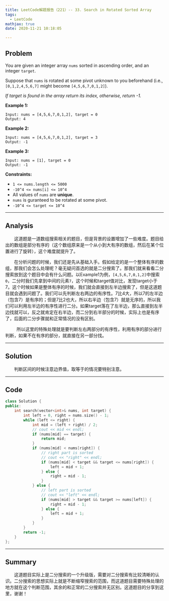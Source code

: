 ```yaml
---
title: LeetCode解题报告（221）-- 33. Search in Rotated Sorted Array
tags:
  - LeetCode
mathjax: true
date: 2020-11-21 10:18:05

---
```


## Problem

You are given an integer array `nums` sorted in ascending order, and an integer `target`.

Suppose that `nums` is rotated at some pivot unknown to you beforehand (i.e., `[0,1,2,4,5,6,7]` might become `[4,5,6,7,0,1,2]`).

*If target is found in the array return its index, otherwise, return -1.*

<!-- more -->

**Example 1:**

```
Input: nums = [4,5,6,7,0,1,2], target = 0
Output: 4
```

**Example 2:**

```
Input: nums = [4,5,6,7,0,1,2], target = 3
Output: -1
```

**Example 3:**

```
Input: nums = [1], target = 0
Output: -1
```

**Constraints:**

- `1 <= nums.length <= 5000`
- `-10^4 <= nums[i] <= 10^4`
- All values of `nums` are **unique**.
- `nums` is guranteed to be rotated at some pivot.
- `-10^4 <= target <= 10^4`

------

## Analysis

&emsp;&emsp;这道题是一道数组搜索相关的题目，但是背景的设置增加了一些难度。题目给出的数组是部分有序的（这个数组原来是一个从小到大有序的数组，然后在某个位置进行了旋转），这个难度就提升了。

&emsp;&emsp;在分析问题的时候，我们还是先从基础入手。假如给定的是一个整体有序的数组，那我们会怎么处理呢？毫无疑问首选的就是二分搜索了。那我们就来看看二分搜索放到这个题目中会有什么问题。以Example1为例，`[4,5,6,7,0,1,2]`中搜索`0`，二分时我们先拿到中间的元素`7`，这个时候和target值对比，发现target小于7。这个时候如果是整体有序的时候，我们就会直接到左半边搜索了，但是这道题目就会遇到问题了。我们可以先判断左右两边的有序性。7比4大，所以7的左半边（包含7）是有序的；但是7比2也大，所以右半边（包含7）就是无序的，所以我们可以利用左半边的有序性进行二分。如果target落在了左半边，那么直接到左半边找就可以，反之就肯定在右半边，而二分到右半部分的时候，实际上也是有序了，后面的二分步骤就和正常情况的没有区别。

&emsp;&emsp;  所以这里的特殊处理就是要判断左右两部分的有序性，利用有序的部分进行判断，如果不在有序的部分，就直接在另一部分找。

------

## Solution

&emsp;&emsp;判断区间的时候注意边界值，取等于的情况要特别注意。

------

## Code

```c++
class Solution {
public:
    int search(vector<int>& nums, int target) {
        int left = 0, right = nums.size() - 1;
        while (left <= right) {
            int mid = (left + right) / 2;
            // cout << mid << endl;
            if (nums[mid] == target) {
                return mid;
            }
            if (nums[mid] < nums[right]) {
                // right part is sorted
                // cout << "right" << endl;
                if (nums[mid] < target && target <= nums[right]) {
                    left = mid + 1;
                } else {
                    right = mid - 1;
                }
            } else {
                // left part is sorted
                // cout << "left" << endl;
                if (nums[mid] > target && target >= nums[left]) {
                    right = mid - 1;
                } else {
                    left = mid + 1;
                }
            }
        }
        return -1;
    }
};
```

------

## Summary

&emsp;&emsp;这道题目实际上是二分搜索的一个升级版，需要对二分搜索有比较清晰的认识。二分搜索的思想实际上就是不断缩窄搜索的范围，而这道题目需要特殊处理的地方就在这个判断范围，其余的和正常的二分搜索并无区别。这道题目的分享到这里，谢谢！
